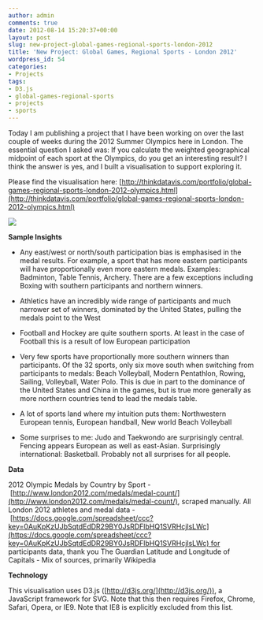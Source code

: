 ```yaml
---
author: admin
comments: true
date: 2012-08-14 15:20:37+00:00
layout: post
slug: new-project-global-games-regional-sports-london-2012
title: 'New Project: Global Games, Regional Sports - London 2012'
wordpress_id: 54
categories:
- Projects
tags:
- D3.js
- global-games-regional-sports
- projects
- sports
---
```


Today I am publishing a project that I have been working on over the last couple of weeks during the 2012 Summer Olympics here in London. The essential question I asked was: If you calculate the weighted geographical midpoint of each sport at the Olympics, do you get an interesting result? I think the answer is yes, and I built a visualisation to support exploring it.

Please find the visualisation here: [http://thinkdatavis.com/portfolio/global-games-regional-sports-london-2012-olympics.html](http://thinkdatavis.com/portfolio/global-games-regional-sports-london-2012-olympics.html)

[![](http://54.214.234.254/wp-content/uploads/2012/08/screenshot2.png)](http://thinkdatavis.com/portfolio/global-games-regional-sports-london-2012-olympics.html)

**Sample Insights**



	
  * Any east/west or north/south participation bias is emphasised in the medal results. For example, a sport that has more eastern participants will have proportionally even more eastern medals. Examples: Badminton, Table Tennis, Archery. There are a few exceptions including Boxing with southern participants and northern winners.

	
  * Athletics have an incredibly wide range of participants and much narrower set of winners, dominated by the United States, pulling the medals point to the West

	
  * Football and Hockey are quite southern sports. At least in the case of Football this is a result of low European participation

	
  * Very few sports have proportionally more southern winners than participants. Of the 32 sports, only six move south when switching from participants to medals: Beach Volleyball, Modern Pentathlon, Rowing, Sailing, Volleyball, Water Polo. This is due in part to the dominance of the United States and China in the games, but is true more generally as more northern countries tend to lead the medals table.

	
  * A lot of sports land where my intuition puts them: Northwestern European tennis, European handball, New world Beach Volleyball

	
  * Some surprises to me: Judo and Taekwondo are surprisingly central. Fencing appears European as well as east-Asian. Surprisingly international: Basketball. Probably not all surprises for all people.


**Data**

2012 Olympic Medals by Country by Sport - [http://www.london2012.com/medals/medal-count/](http://www.london2012.com/medals/medal-count/), scraped manually.
All London 2012 athletes and medal data - [https://docs.google.com/spreadsheet/ccc?key=0AuKpKzUJbSqtdEdDR29BY0JsRDFlbHQ1SVRHcjlsLWc](https://docs.google.com/spreadsheet/ccc?key=0AuKpKzUJbSqtdEdDR29BY0JsRDFlbHQ1SVRHcjlsLWc) for participants data, thank you The Guardian
Latitude and Longitude of Capitals - Mix of sources, primarily Wikipedia

**Technology**

This visualisation uses D3.js ([http://d3js.org/](http://d3js.org/)), a JavaScript framework for SVG. Note that this then requires Firefox, Chrome, Safari, Opera, or IE9. Note that IE8 is explicitly excluded from this list.
